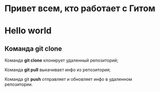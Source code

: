 # Привет всем, кто работает с Гитом
# Hello world
## Команда git clone

Команда **git clone** клонирует удаленный репозиторий;

Команда **git pull** выкачивает инфо из репозитория;

Команда git **push** отправляет и обновляет инфо в удаленном репозитории.